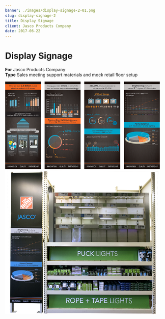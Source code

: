 ```yaml
---
banner: ./images/display-signage-2-01.png
slug: display-signage-2
title: Display Signage
client: Jasco Products Company
date: 2017-06-22
---
```


# Display Signage

**For** Jasco Products Company  
**Type** Sales meeting support materials and mock retail floor setup

![](./images/display-signage-2-01.png "Infographic boards for Jasco Sales Meeting and line reviews.")  
![](./images/display-signage-2-02.png "Creation of in-house visuals for possible planograms and signage in store.")
